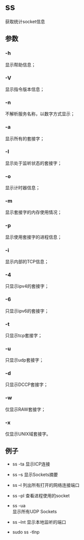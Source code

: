 # ss
获取统计socket信息 
## 参数
### -h 
显示帮助信息； 
### -V 
显示指令版本信息； 
### -n 
不解析服务名称，以数字方式显示； 
### -a 
显示所有的套接字； 
### -l 
显示处于监听状态的套接字； 
### -o 
显示计时器信息； 
### -m 
显示套接字的内存使用情况； 
### -p 
显示使用套接字的进程信息； 
### -i 
显示内部的TCP信息； 
### -4 
只显示ipv4的套接字； 
### -6 
只显示ipv6的套接字； 
### -t 
只显示tcp套接字； 
### -u 
只显示udp套接字； 
### -d 
只显示DCCP套接字； 
### -w 
仅显示RAW套接字； 
### -x 
仅显示UNIX域套接字。 



## 例子
- ss -ta 
显示ICP连接 

- ss –s 
显示Sockets摘要 

- ss –l 
列出所有打开的网络连接端口 

- ss –pl 
查看进程使用的socket 

- ss -ua  
显示所有UDP Sockets 

- ss –lnt 
显示本地监听的端口 


- sudo ss -tlnp
